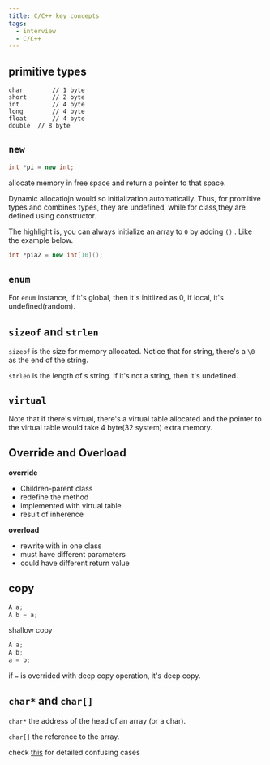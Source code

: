 ```yaml
---
title: C/C++ key concepts
tags: 
  - interview
  - C/C++
---
```




## primitive types

```
char 		// 1 byte
short		// 2 byte
int			// 4 byte
long		// 4 byte
float		// 4 byte
double 	// 8 byte
```





## `new` 

```c++
int *pi = new int;
```

allocate memory in free space and return a pointer to that space. 

Dynamic allocatiojn would so initialization automatically. Thus, for promitive types and combines types, they are undefined, while for class,they are defined using constructor. 

The highlight is, you can always initialize an array to `0` by adding `()` . Like the example below. 

```C++
int *pia2 = new int[10](); 
```



## `enum`

For `enum` instance, if it's global, then it's initlized as 0, if local, it's undefined(random). 



## `sizeof` and `strlen`

`sizeof` is the size for memory allocated. Notice that for string, there's a `\0` as the end of the string. 

`strlen` is the length of s string. If it's not a string, then it's undefined. 

 

## `virtual`

Note that if there's virtual, there's a virtual table allocated and the pointer to the virtual table would take 4 byte(32 system) extra memory. 



## Override and Overload

**override**

- Children-parent class
- redefine the method
- implemented with virtual table
- result of inherence

**overload**

- rewrite with in one class
- must have different parameters
- could have different return value



## copy

```C++
A a;
A b = a; 
```

shallow copy

```C++
A a;
A b;
a = b;
```

if `=` is overrided with deep copy operation, it's deep copy. 



## `char*` and `char[]`

`char*` the address of the head of an array (or a char). 

`char[]` the reference to the array. 

check [this](https://blog.csdn.net/daiyutage/article/details/8604720) for detailed confusing cases